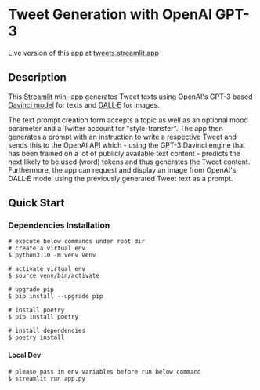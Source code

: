# Tweet Generation with OpenAI GPT-3

Live version of this app at [tweets.streamlit.app](https://tweets.streamlit.app)

## Description

This [Streamlit](https://streamlit.io) mini-app generates Tweet texts using OpenAI's GPT-3 based [Davinci model](https://beta.openai.com/docs/models/overview) for texts and [DALL·E](https://beta.openai.com/docs/guides/images) for images.

The text prompt creation form accepts a topic as well as an optional mood parameter and a Twitter account for "style-transfer". The app then generates a prompt with an instruction to write a respective Tweet and sends this to the OpenAI API which - using the GPT-3 Davinci engine that has been trained on a lot of publicly available text content - predicts the next likely to be used (word) tokens and thus generates the Tweet content. Furthermore, the app can request and display an image from OpenAI's DALL·E model using the previously generated Tweet text as a prompt.

## Quick Start
### Dependencies Installation
```buildoutcfg
# execute below commands under root dir
# create a virtual env
$ python3.10 -m venv venv

# activate virtual env
$ source venv/bin/activate

# upgrade pip
$ pip install --upgrade pip

# install poetry
$ pip install poetry 

# install dependencies
$ poetry install 
```
#### Local Dev
```
# please pass in env variables before run below command
$ streamlit run app.py
```

